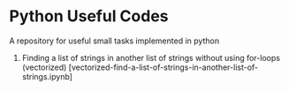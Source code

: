 # Python Useful Codes
A repository for useful small tasks implemented in python

1. Finding a list of strings in another list of strings without using for-loops (vectorized) [vectorized-find-a-list-of-strings-in-another-list-of-strings.ipynb]

